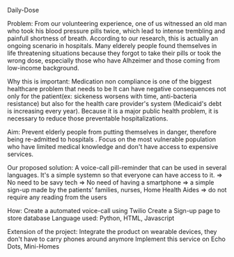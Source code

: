 
Daily-Dose

Problem: From our volunteering experience, one of us witnessed an old man who took his blood pressure pills twice, which lead to intense trembling and painfull shortness of breath. 
According to our research, this is actually an ongoing scenario in hospitals. Many elderely people found themselves in life threatening situations because they forgot to take their pills or took the wrong dose, especially those who have Alhzeimer and those coming from low-income background.

Why this is important: Medication non compliance is one of the biggest healthcare problem that needs to be 
It can have negative consequences not only for the patient(ex: sickeness worsens with time, anti-bacteria resistance) but also for the health care provider's system (Medicaid's debt is increasing every year).
Because it is a major public health problem, it is necessary to reduce those preventable hospitalizations.

Aim: Prevent elderly people from putting themselves in danger, therefore being re-admitted to hospitals .
     Focus on the most vulnerable population who have limited medical knowledge and don't have access to expensive services.
     
     
Our proposed solution: A voice-call pill-reminder that can be used in several languages. It's a simple systemn so that everyone can have access to it. 
=> No need to be savy tech
=> No need of having a smartphone
=> a simple sign-up made by the patients' families, nurses, Home Health Aides
=> do not require any reading from the users

How:
Create a automated voice-call using Twilio
Create a Sign-up page to store database
Language used: Python, HTML, Javascript

Extension of the project:
Integrate the product on wearable devices, they don't have to carry phones around anymore
Implement this service on Echo Dots, Mini-Homes

